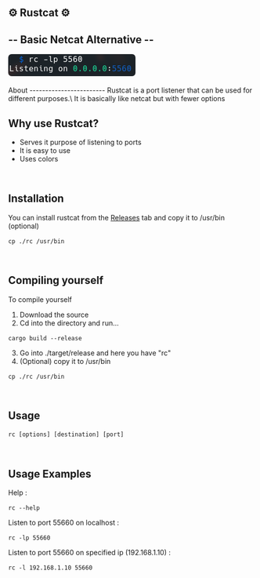 ## ⚙️ Rustcat ⚙️

## -- Basic Netcat Alternative -- 

<img src="./imgassets/example.png" style="border-radius:0.43rem"/>
<br />
<br />
About
------------------------
Rustcat is a port listener that can be used for different purposes.\
It is basically like netcat but with fewer options

<br />

Why use Rustcat?
------------------------
* Serves it purpose of listening to ports
* It is easy to use
* Uses colors

<br />

Installation
------------------------
You can install rustcat from the [Releases](./releases/latest) tab and copy it to /usr/bin (optional)
```
cp ./rc /usr/bin
```

<br />

Compiling yourself
------------------------
To compile yourself
1. Download the source
2. Cd into the directory and run...
```
cargo build --release
```
3. Go into ./target/release and here you have "rc"
4. (Optional) copy it to /usr/bin
```
cp ./rc /usr/bin
```

<br />

Usage
------------------------
```
rc [options] [destination] [port]
```

<br />

Usage Examples
------------------------

Help :
```
rc --help
```
Listen to port 55660 on localhost :
```
rc -lp 55660
```
Listen to port 55660 on specified ip (192.168.1.10) :
```
rc -l 192.168.1.10 55660
```